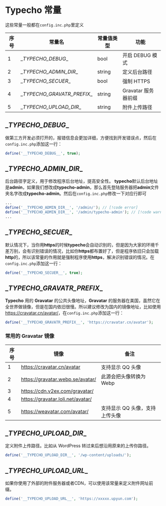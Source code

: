 # Typecho 常量

 这些常量一般都在`config.inc.php`里定义

| 序号 | 常量名                      | 常量值类型 | 功能                |
| ---- | --------------------------- | ---------- | ------------------- |
| 1    | \__TYPECHO_DEBUG__          | bool       | 开启 DEBUG 模式     |
| 2    | \__TYPECHO_ADMIN_DIR__      | string     | 定义后台路径        |
| 3    | \__TYPECHO_SECUER__         | bool       | 强制 HTTPS          |
| 4    | \__TYPECHO_GRAVATR_PREFIX__ | string     | Gravatar 服务器前缀 |
| 5    | \__TYPECHO_UPLOAD_DIR__     | string     | 附件上传路径        |

## \__TYPECHO_DEBUG__

做第三方开发必须打开的，报错信息会更加详细，方便找到开发错误点，然后在`config.inc.php`添加这一行：

```php
define('__TYPECHO_DEBUG__', true);
```

##   \__TYPECHO_ADMIN_DIR__

后台路径字定义，用于修改程序后台地址，提高安全性。 **typecho**默认后台地址是**admin**，如果我们想改成**typecho-admin**，那么首先登陆服务器把**admin**文件夹名字改成**typecho-admin**。然后在`config.inc.php`修改一下对应行即可
```php
...
define('__TYPECHO_ADMIN_DIR__', '/admin/'); // [!code error]
define('__TYPECHO_ADMIN_DIR__', '/admin/typecho-admin'); // [!code warning]
...
```

## \__TYPECHO_SECUER__

默认情况下，当你用**https**的时候**typecho**会自动识别的，但是因为大家的环境千差万别，会有识别错误的情况，比如你**https**都布置好了，但是程序依旧只会加载**http**的，所以该常量的作用就是强制程序使用**https**，解决识别错误的情况。在`config.inc.php`添加这一行：

```php
define('__TYPECHO_SECUER__', true);
```

##   \__TYPECHO_GRAVATR_PREFIX__

**Typecho** 用的 **Gravatar** 的公共头像地址，**Gravatar** 的服务器在美国，虽然它在全世界做镜像，但是在国内依旧很慢。所以建议修改为国内的镜像地址，比如使用<https://cravatar.cn/avatar/>，在`config.inc.php`添加这一行：

```php
define('__TYPECHO_GRAVATR_PREFIX__', 'https://cravatar.cn/avatar');
```

### 常用的 Gravatar 镜像

| 序号 | 镜像                              | 备注                           |
| ---- | --------------------------------- | ------------------------------ |
| 1    | https://cravatar.cn/avatar        | 支持显示 QQ 头像               |
| 2    | https://gravatar.webp.se/avatar/  | 此源会把头像转换为 Webp        |
| 3    | https://cdn.v2ex.com/gravatar/    |                                |
| 4    | https://gravatar.loli.net/avatar/ |                                |
| 5    | https://weavatar.com/avatar/      | 支持显示 QQ 头像，支持上传头像 |

## \__TYPECHO_UPLOAD_DIR__

定义附件上传路径。比如从 WordPress 转过来后想沿用原来的上传你路径。

```php
define('__TYPECHO_UPLOAD_DIR__', '/wp-content/uploads/');
```

## \__TYPECHO_UPLOAD_URL__

如果你使用了外部的附件服务器或者CDN，可以使用该常量来定义附件网址前缀。

```php
define('__TYPECHO_UPLOAD_URL__', 'https://xxxxx.upyun.com');
```



